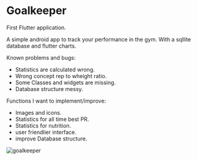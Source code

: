 # Goalkeeper

First Flutter application.

A simple android app to track your performance in the gym.
With a sqllite database and flutter charts. 

Known problems and bugs:
- Statistics are calculated wrong.
- Wrong concept rep to wheight ratio.
- Some Classes and widgets are missing.
- Database structure messy.

Functions I want to implement/improve:
- Images and icons.
- Statistics for all time best PR.
- Statistics for nutrition.
- user friendlier interface.
- improve Database structure.

![goalkeeper](https://user-images.githubusercontent.com/56874632/117792824-f0f7e000-b24b-11eb-9ede-a8a890e6e239.png)
